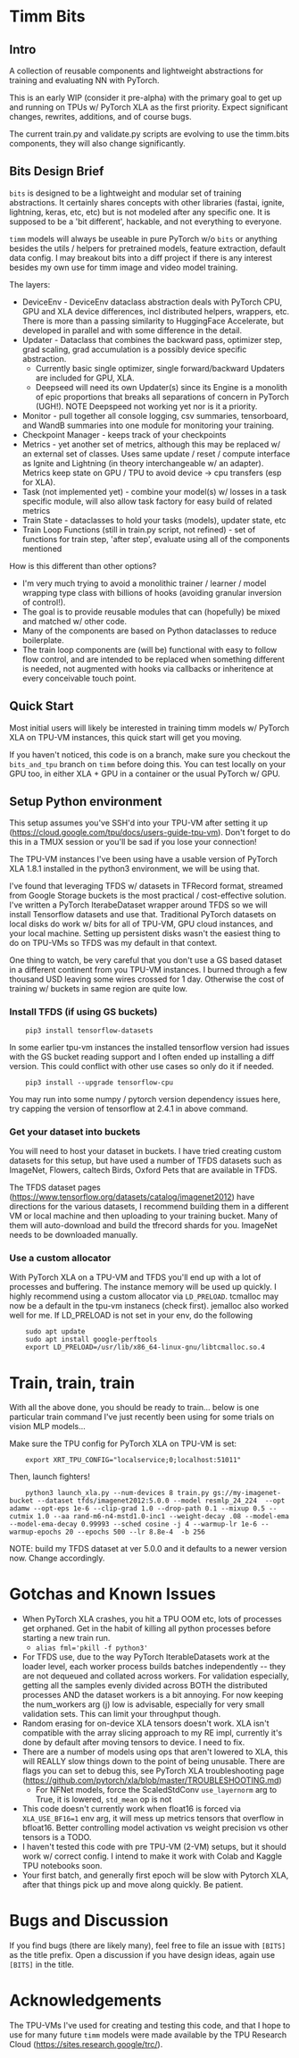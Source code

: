 # Timm Bits

## Intro
A collection of reusable components and lightweight abstractions for training and evaluating NN with PyTorch.

This is an early WIP (consider it pre-alpha) with the primary goal to get up and running on TPUs w/ PyTorch XLA as the first priority. Expect significant changes, rewrites, additions, and of course bugs.

The current train.py and validate.py scripts are evolving to use the timm.bits components, they will also change significantly.

## Bits Design Brief

`bits` is designed to be a lightweight and modular set of training abstractions. It certainly shares concepts with other libraries (fastai, ignite, lightning, keras, etc, etc) but is not modeled after any specific one. It is supposed to be a 'bit different', hackable, and not everything to everyone.

`timm` models will always be useable in pure PyTorch w/o `bits` or anything besides the utils / helpers for pretrained models, feature extraction, default data config. I may breakout bits into a diff project if there is any interest besides my own use for timm image and video model training.

The layers:
* DeviceEnv - DeviceEnv dataclass abstraction deals with PyTorch CPU, GPU and XLA device differences, incl distributed helpers, wrappers, etc. There is more than a passing similarity to HuggingFace Accelerate, but developed in parallel and with some difference in the detail.
* Updater - Dataclass that combines the backward pass, optimizer step, grad scaling, grad accumulation is a possibly device specific abstraction.
  * Currently basic single optimizer, single forward/backward Updaters are included for GPU, XLA.
  * Deepseed will need its own Updater(s) since its Engine is a monolith of epic proportions that breaks all separations of concern in PyTorch (UGH!). NOTE Deepspeed not working yet nor is it a priority.
* Monitor - pull together all console logging, csv summaries, tensorboard, and WandB summaries into one module for monitoring your training.
* Checkpoint Manager - keeps track of your checkpoints
* Metrics - yet another set of metrics, although this may be replaced w/ an external set of classes. Uses same update / reset / compute interface as Ignite and Lightning (in theory interchangeable w/ an adapter). Metrics keep state on GPU / TPU to avoid device -> cpu transfers (esp for XLA).
* Task (not implemented yet) - combine your model(s) w/ losses in a task specific module, will also allow task factory for easy build of related metrics
* Train State - dataclasses to hold your tasks (models), updater state, etc
* Train Loop Functions (still in train.py script, not refined) - set of functions for train step, 'after step', evaluate using all of the components mentioned

How is this different than other options? 
* I'm very much trying to avoid a monolithic trainer / learner / model wrapping type class with billions of hooks (avoiding granular inversion of control!). 
* The goal is to provide reusable modules that can (hopefully) be mixed and matched w/ other code.
* Many of the components are based on Python dataclasses to reduce boilerplate.
* The train loop components are (will be) functional with easy to follow flow control, and are intended to be replaced when something different is needed, not augmented with hooks via callbacks or inheritence at every conceivable touch point.


## Quick Start

Most initial users will likely be interested in training timm models w/ PyTorch XLA on TPU-VM instances, this quick start will get you moving.

If you haven't noticed, this code is on a branch, make sure you checkout the `bits_and_tpu` branch on `timm` before doing this. You can test locally on your GPU too, in either XLA + GPU in a container or the usual PyTorch w/ GPU.

## Setup Python environment

This setup assumes you've SSH'd into your TPU-VM after setting it up (https://cloud.google.com/tpu/docs/users-guide-tpu-vm). Don't forget to do this in a TMUX session or you'll be sad if you lose your connection!

The TPU-VM instances I've been using have a usable version of PyTorch XLA 1.8.1 installed in the python3 environment, we will be using that.

I've found that leveraging TFDS w/ datasets in TFRecord format, streamed from Google Storage buckets is the most practical / cost-effective solution. I've written a PyTorch IterabeDataset wrapper around TFDS so we will install Tensorflow datasets and use that. Traditional PyTorch datasets on local disks do work w/ bits for all of TPU-VM, GPU cloud instances, and your local machine. Setting up persistent disks wasn't the easiest thing to do on TPU-VMs so TFDS was my default in that context.

One thing to watch, be very careful that you don't use a GS based dataset in a different continent from you TPU-VM instances. I burned through a few thousand USD leaving some wires crossed for 1 day. Otherwise the cost of training w/ buckets in same region are quite low.

### Install TFDS (if using GS buckets)

```
    pip3 install tensorflow-datasets
```

In some earlier tpu-vm instances the installed tensorflow version had issues with the GS bucket reading support and I often ended up installing a diff version. This could conflict with other use cases so only do it if needed.

```
    pip3 install --upgrade tensorflow-cpu
```

You may run into some numpy / pytorch version dependency issues here, try capping the version of tensorflow at 2.4.1 in above command.


### Get your dataset into buckets

You will need to host your dataset in buckets. I have tried creating custom datasets for this setup, but have used a number of TFDS datasets such as ImageNet, Flowers, caltech Birds, Oxford Pets that are available in TFDS.

The TFDS dataset pages (https://www.tensorflow.org/datasets/catalog/imagenet2012) have directions for the various datasets, I recommend building them in a different VM or local machine and then uploading to your training bucket. Many of them will auto-download and build the tfrecord shards for you. ImageNet needs to be downloaded manually.

### Use a custom allocator

With PyTorch XLA on a TPU-VM and TFDS you'll end up with a lot of processes and buffering. The instance memory will be used up quickly. I highly recommend using a custom allocator via `LD_PRELOAD`. tcmalloc may now be a default in the tpu-vm instanecs (check first). jemalloc also worked well for me. If LD_PRELOAD is not set in your env, do the following

```
    sudo apt update
    sudo apt install google-perftools
    export LD_PRELOAD=/usr/lib/x86_64-linux-gnu/libtcmalloc.so.4
``` 

# Train, train, train

With all the above done, you should be ready to train... below is one particular train command I've just recently been using for some trials on vision MLP models...

Make sure the TPU config for PyTorch XLA on TPU-VM is set:
```
    export XRT_TPU_CONFIG="localservice;0;localhost:51011"
```

Then, launch fighters!

```
    python3 launch_xla.py --num-devices 8 train.py gs://my-imagenet-bucket --dataset tfds/imagenet2012:5.0.0 --model resmlp_24_224  --opt adamw --opt-eps 1e-6 --clip-grad 1.0 --drop-path 0.1 --mixup 0.5 --cutmix 1.0 --aa rand-m6-n4-mstd1.0-inc1 --weight-decay .08 --model-ema --model-ema-decay 0.99993 --sched cosine -j 4 --warmup-lr 1e-6 --warmup-epochs 20 --epochs 500 --lr 8.8e-4  -b 256
```

NOTE: build my TFDS dataset at ver 5.0.0 and it defaults to a newer version now. Change accordingly.

# Gotchas and Known Issues
* When PyTorch XLA crashes, you hit a TPU OOM etc, lots of processes get orphaned. Get in the habit of killing all python processes before starting a new train run.
  * `alias fml='pkill -f python3'`
* For TFDS use, due to the way PyTorch IterableDatasets work at the loader level, each worker process builds batches independently -- they are not dequeued and collated across workers. For validation especially, getting all the samples evenly divided across BOTH the distributed processes AND the dataset workers is a bit annoying. For now keeping the num_workers arg (j) low is advisable, especially for very small validation sets. This can limit your throughput though.
* Random erasing for on-device XLA tensors doesn't work. XLA isn't compatible with the array slicing approach to my RE impl, currently it's done by default after moving tensors to device. I need to fix.
* There are a number of models using ops that aren't lowered to XLA, this will REALLY slow things down to the point of being unusable. There are flags you can set to debug this, see PyTorch XLA troubleshooting page (https://github.com/pytorch/xla/blob/master/TROUBLESHOOTING.md)
  * For NFNet models, force the ScaledStdConv `use_layernorm` arg to True, it is lowered, `std_mean` op is not
* This code doesn't currently work when float16 is forced via `XLA_USE_BF16=1` env arg, it will mess up metrics tensors that overflow in bfloat16. Better controlling model activation vs weight precision vs other tensors is a TODO.
* I haven't tested this code with pre TPU-VM (2-VM) setups, but it should work w/ correct config. I intend to make it work with Colab and Kaggle TPU notebooks soon.
* Your first batch, and generally first epoch will be slow with Pytorch XLA, after that things pick up and move along quickly. Be patient.

# Bugs and Discussion

If you find bugs (there are likely many), feel free to file an issue with `[BITS]` as the title prefix. Open a discussion if you have design ideas, again use `[BITS]` in the title.

# Acknowledgements

The TPU-VMs I've used for creating and testing this code, and that I hope to use for many future `timm` models were made available by the TPU Research Cloud (https://sites.research.google/trc/).
